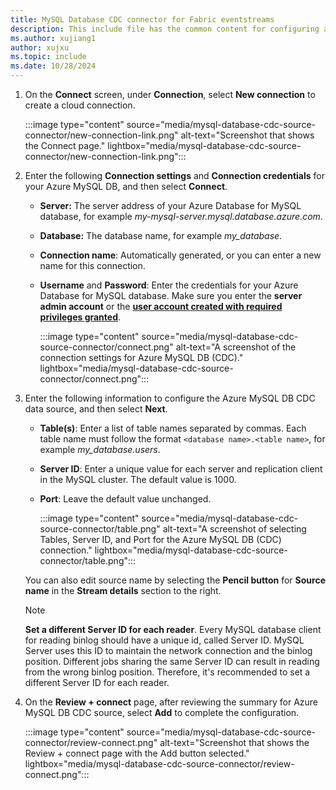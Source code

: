 ```yaml
---
title: MySQL Database CDC connector for Fabric eventstreams
description: This include file has the common content for configuring a MySQL Database Change Data Capture (CDC) connector for Fabric eventstreams and Real-Time hub. 
ms.author: xujiang1
author: xujxu 
ms.topic: include
ms.date: 10/28/2024
---
```



1. On the **Connect** screen, under **Connection**, select **New connection** to create a cloud connection.

    :::image type="content" source="media/mysql-database-cdc-source-connector/new-connection-link.png" alt-text="Screenshot that shows the Connect page." lightbox="media/mysql-database-cdc-source-connector/new-connection-link.png":::
1. Enter the following **Connection settings** and **Connection credentials** for your Azure MySQL DB, and then select **Connect**.

   - **Server:** The server address of your Azure Database for MySQL database, for example *my-mysql-server.mysql.database.azure.com*.
   - **Database:** The database name, for example *my_database*.
   - **Connection name**: Automatically generated, or you can enter a new name for this connection.
   - **Username** and **Password**: Enter the credentials for your Azure Database for MySQL database. Make sure you enter the **server admin  account** or the [**user account created with required privileges granted**](../add-source-mysql-database-change-data-capture.md#set-up-mysql-db).

        :::image type="content" source="media/mysql-database-cdc-source-connector/connect.png" alt-text="A screenshot of the connection settings for Azure MySQL DB (CDC)." lightbox="media/mysql-database-cdc-source-connector/connect.png":::
1. Enter the following information to configure the Azure MySQL DB CDC data source, and then select **Next**.

   - **Table(s)**: Enter a list of table names separated by commas. Each table name must follow the format `<database name>.<table name>`, for example *my_database.users*.
   - **Server ID**: Enter a unique value for each server and replication client in the MySQL cluster. The default value is 1000.
   - **Port**: Leave the default value unchanged.

        :::image type="content" source="media/mysql-database-cdc-source-connector/table.png" alt-text="A screenshot of selecting Tables, Server ID, and Port for the Azure MySQL DB (CDC) connection." lightbox="media/mysql-database-cdc-source-connector/table.png":::
    
    You can also edit source name by selecting the **Pencil button** for **Source name** in the **Stream details** section to the right.

   > [!NOTE]
   > **Set a different Server ID for each reader**. Every MySQL database client for reading binlog should have a unique id, called Server ID. MySQL Server uses this ID to maintain the network connection and the binlog position. Different jobs sharing the same Server ID can result in reading from the wrong binlog position. Therefore, it's recommended to set a different Server ID for each reader.
1. On the **Review + connect** page, after reviewing the summary for Azure MySQL DB CDC source, select **Add** to complete the configuration.

      :::image type="content" source="media/mysql-database-cdc-source-connector/review-connect.png" alt-text="Screenshot that shows the Review + connect page with the Add button selected." lightbox="media/mysql-database-cdc-source-connector/review-connect.png":::